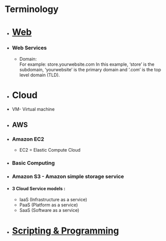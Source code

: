 # Terminology

- # [Web]()
- ### Web Services
  - Domain: 
    <br> For example: store.yourwebsite.com
         In this example, ‘store’ is the subdomain, ‘yourwebsite’ is the primary domain and ‘.com’ is the top level domain (TLD).   

- # Cloud
- VM- Virtual machine

- ## AWS
- ### Amazon EC2
  - EC2 = Elastic Compute Cloud


- ### Basic Computing 

- ### Amazon S3 - Amazon simple storage service

- #### 3 Cloud Service models : 
  - IaaS (Infrastructure as a service)
  - PaaS (Platform as a service)
  - SaaS (Software as a service)
  
  
- # [Scripting & Programming](https://github.com/hydropero/Terminology/blob/main/Programming.md)

